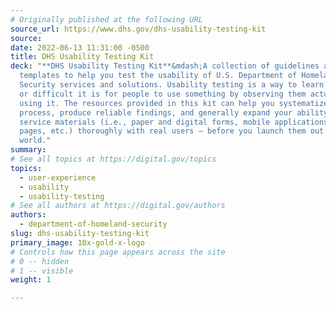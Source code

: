 ```yaml
---
# Originally published at the following URL
source_url: https://www.dhs.gov/dhs-usability-testing-kit
source: 
date: 2022-06-13 11:31:00 -0500
title: DHS Usability Testing Kit
deck: "**DHS Usability Testing Kit**&mdash;A collection of guidelines and
  templates to help you test the usability of U.S. Department of Homeland
  Security services and solutions. Usability testing is a way to learn how easy
  or difficult it is for people to use something by observing them actually
  using it. The resources provided in this kit can help you systematize the
  process, produce reliable findings, and generally expand your ability to test
  service materials (i.e., paper and digital forms, mobile applications, web
  pages, etc.) thoroughly with real users — before you launch them out into the
  world."
summary: 
# See all topics at https://digital.gov/topics
topics:
  - user-experience
  - usability
  - usability-testing
# See all authors at https://digital.gov/authors
authors:
  - department-of-homeland-security
slug: dhs-usability-testing-kit
primary_image: 10x-gold-x-logo
# Controls how this page appears across the site
# 0 -- hidden
# 1 -- visible
weight: 1

---
```

